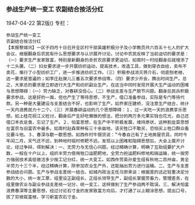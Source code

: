 ### 参战生产统一变工  农副结合按活分红

1947-04-22
第2版()
专栏：

    参战生产统一变工
    农副结合按活分红
    【本报黎城讯】一区于四月十日召开全区村干部英雄积极分子及小学教员共六百五十七人的扩大会议，根据翻身后农民有什么思想要求与认识展开讨论。讨论中农民反映了当前迫切的要求是：（一）要求生产发家致富，特别是新翻身的赤贫农民要求更迫切，如南村一村经翻身后就增添了十二头骡。（二）妇女要求进一步开展纺织运动，提高技术，改造工具，做到穿衣自给，卖布不卖花，推行了小型纺织工厂，进一步推进纺织工作。（三）积极参战消灭蒋介石，彻底刨老根，这一要求是普遍的；如李庄赵庚儿三番五次要求参战等。（四）要求少开会，腾出时间生产。总之，大家总的要求是立即进行大生产和纺织副业生产。在这当中同时发现开展大生产运动的困难与思想障碍：（一）劳力缺乏，对春耕没信心。（二）参战支差与生产脱节问题。翻身后民兵积极要求参战，这是好的一面，但也产生了等待思想，不生产，借口准备参战，实际是专门等待代款。另一种是大量建设与支差结合不好，也影响了生产。如乔家庄建桥，没注意生产结合，统计一天内浪费民力十二个。（三）开展春耕运动的几个思想障碍：１、过一天吃一天的浪费享乐思想。如上桂花祝江义检讨，翻身后产生好吃懒做的想法，把分的两万多元果实钱也花光，自己还借口丰衣足食，忘记了生产。２、怕富思想，在生产中不积极发展，维持原状，这种割韭菜思想在富农与旧富农中最多。如南村赵森荣种有三十余亩地，该买牲口不敢买，恐怕买上牲口群众看见要斗他。３、春深与歇一歇思想。如西仵村牛银货说：“今春自己有了土地房屋农具，同时今年闰二月，天气还不迟，到种地时临时修耙不迟。发现以上困难和阻碍思想后，大会上展开讨论，经过争辩，得到解决：一、无劳力与无信心问题。经过精确计算，明确了互助组要扩大户数，一般在十户以上，组织半劳力使用牲口运肥耙地，全劳力担运肥料修地和搞运输，统一按劳力强弱技术高低做活多少按工记分红，统一大变工。如西仵劳英孙爱生组有秋地二百卅亩，男全半劳力十三个半，经过精确计算，除参加农业生产外，还能抽出劳力进行运输。二、生产与支差参战结合问题。生产与参战支差统一结合。如城内政治主任马崇来谈：根据差的远近轻重决定分数的大小，统一发工票，组里设正副组长，正组长领导生产，副组长掌握劳畜力，管理差务，在组里做农业与副业参战支差统一记分，统一变工，这样做到了生产参战两不耽误。三、解决怕富浪费春深等主要思想，经过讨论石寸金的发家致富方向后，才打通了以上糊涂思想，提出口号，拔了穷根栽富根，学习新富农石寸金。
